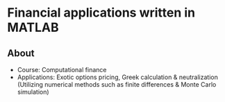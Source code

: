 # Financial applications written in MATLAB

## About

* Course: Computational finance
* Applications: Exotic options pricing, Greek calculation & neutralization (Utilizing numerical methods such as finite differences & Monte Carlo simulation)

